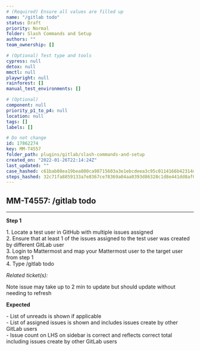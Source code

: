 ```yaml
---
# (Required) Ensure all values are filled up
name: "/gitlab todo"
status: Draft
priority: Normal
folder: Slash Commands and Setup
authors: ""
team_ownership: []

# (Optional) Test type and tools
cypress: null
detox: null
mmctl: null
playwright: null
rainforest: []
manual_test_environments: []

# (Optional)
component: null
priority_p1_to_p4: null
location: null
tags: []
labels: []

# Do not change
id: 17862274
key: MM-T4557
folder_path: plugins/gitlab/slash-commands-and-setup
created_on: "2022-01-26T22:14:24Z"
last_updated: ""
case_hashed: c61bab08ea19bea800ca98715603a3e1ebcdeea3c95c0114166b42314d9d803c4e82f4d692758924a661129eb9bb0158
steps_hashed: 32c71fa8859133a7e8367ce78369a04aa0393d86328c1d8e441dd8af00a84aed16d9b7ead3fd653853a8384957cca329
---
```


## MM-T4557: /gitlab todo

---

**Step 1**

1\. Locate a test user in GitHub with multiple issues assigned\
2\. Ensure that at least 1 of the issues assigned to the test user was created by different GitLab user\
3\. Login to Mattermost and map your Mattermost user to the target user from step 1\
4\. Type /gitlab todo

_Related ticket(s):_

Note issue may take up to 2 min to update but should update without needing to refresh

**Expected**

\- List of unreads is shown if applicable\
\- List of assigned issues is shown and includes issues create by other GitLab users\
\- Issue count on LHS on sidebar is correct and reflects correct total including issues create by other GitLab users
